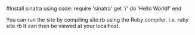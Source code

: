 #Install sinatra using code: 
require 'sinatra'
get '/' do
'Hello World!'
end

You can run the site by compiling site.rb using the Ruby compiler.
i.e. ruby site.rb
It can then be viewed at your localhost. 
